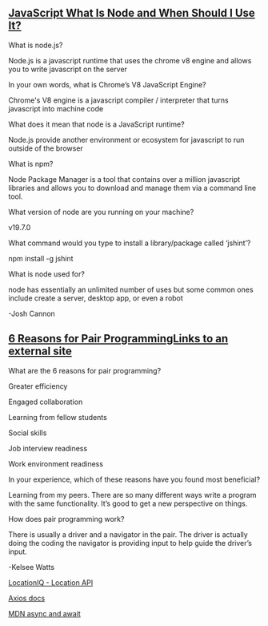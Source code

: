 ## [JavaScript What Is Node and When Should I Use It?](https://www.sitepoint.com/an-introduction-to-node-js/)


What is node.js?

Node.js is a javascript runtime that uses the chrome v8 engine and allows you to write javascript on the server

In your own words, what is Chrome’s V8 JavaScript Engine? 

Chrome's V8 engine is a javascript compiler / interpreter that turns javascript into machine code

What does it mean that node is a JavaScript runtime? 

Node.js provide another environment or ecosystem for javascript to run outside of the browser

What is npm? 

Node Package Manager is a tool that contains over a million javascript libraries and allows you to download and manage them via a command line tool.

What version of node are you running on your machine? 

v19.7.0

What command would you type to install a library/package called ‘jshint’? 

npm install -g jshint

What is node used for? 

node has essentially an unlimited number of uses but some common ones include create a server, desktop app, or even a robot

-Josh Cannon

## [6 Reasons for Pair ProgrammingLinks to an external site](https://www.codefellows.org/blog/6-reasons-for-pair-programming/)

What are the 6 reasons for pair programming?

Greater efficiency

Engaged collaboration

Learning from fellow students

Social skills

Job interview readiness

Work environment readiness

In your experience, which of these reasons have you found most beneficial?

Learning from my peers. There are so many different ways write a program with the same functionality. It’s good to get a new perspective on things.

How does pair programming work?

There is usually a driver and a navigator in the pair. The driver is actually doing the coding the navigator is providing input to help guide the driver’s input.

-Kelsee Watts



[LocationIQ - Location API](https://locationiq.com/)

[Axios docs](https://www.npmjs.com/package/axios)

[MDN async and await](https://developer.mozilla.org/en-US/docs/Learn/JavaScript/Asynchronous/Promises)

